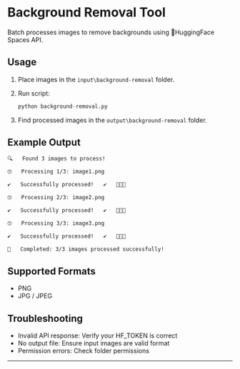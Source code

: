 # Background Removal Tool

Batch processes images to remove backgrounds using 🤗HuggingFace Spaces API.

## Usage

1. Place images in the `input\background-removal` folder.
2. Run script:

    ```python
    python background-removal.py
    ```

3. Find processed images in the `output\background-removal` folder.

## Example Output

```bash
🔍   Found 3 images to process!

🙄   Processing 1/3: image1.png

✔️   Successfully processed!   ✔️   💪😎🤙

🙄   Processing 2/3: image2.png

✔️   Successfully processed!   ✔️   💪😎🤙

🙄   Processing 3/3: image3.png

✔️   Successfully processed!   ✔️   💪😎🤙

🥰   Completed: 3/3 images processed successfully!
```

## Supported Formats

- PNG
- JPG / JPEG

## Troubleshooting

- Invalid API response: Verify your HF_TOKEN is correct
- No output file: Ensure input images are valid format
- Permission errors: Check folder permissions

---
